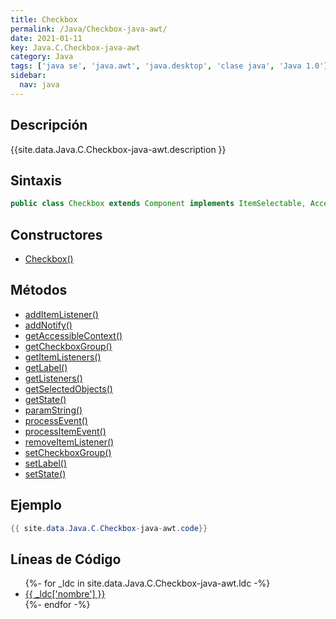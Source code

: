 ```yaml
---
title: Checkbox
permalink: /Java/Checkbox-java-awt/
date: 2021-01-11
key: Java.C.Checkbox-java-awt
category: Java
tags: ['java se', 'java.awt', 'java.desktop', 'clase java', 'Java 1.0']
sidebar: 
  nav: java
---
```


## Descripción
{{site.data.Java.C.Checkbox-java-awt.description }}

## Sintaxis
~~~java
public class Checkbox extends Component implements ItemSelectable, Accessible
~~~

## Constructores
* [Checkbox()](/Java/Checkbox-java-awt/Checkbox/)

## Métodos
* [addItemListener()](/Java/Checkbox-java-awt/addItemListener)
* [addNotify()](/Java/Checkbox-java-awt/addNotify)
* [getAccessibleContext()](/Java/Checkbox-java-awt/getAccessibleContext)
* [getCheckboxGroup()](/Java/Checkbox-java-awt/getCheckboxGroup)
* [getItemListeners()](/Java/Checkbox-java-awt/getItemListeners)
* [getLabel()](/Java/Checkbox-java-awt/getLabel)
* [getListeners()](/Java/Checkbox-java-awt/getListeners)
* [getSelectedObjects()](/Java/Checkbox-java-awt/getSelectedObjects)
* [getState()](/Java/Checkbox-java-awt/getState)
* [paramString()](/Java/Checkbox-java-awt/paramString)
* [processEvent()](/Java/Checkbox-java-awt/processEvent)
* [processItemEvent()](/Java/Checkbox-java-awt/processItemEvent)
* [removeItemListener()](/Java/Checkbox-java-awt/removeItemListener)
* [setCheckboxGroup()](/Java/Checkbox-java-awt/setCheckboxGroup)
* [setLabel()](/Java/Checkbox-java-awt/setLabel)
* [setState()](/Java/Checkbox-java-awt/setState)

## Ejemplo
~~~java
{{ site.data.Java.C.Checkbox-java-awt.code}}
~~~

## Líneas de Código
<ul>
{%- for _ldc in site.data.Java.C.Checkbox-java-awt.ldc -%}
   <li>
       <a href="{{_ldc['url'] }}">{{ _ldc['nombre'] }}</a>
   </li>
{%- endfor -%}
</ul>
